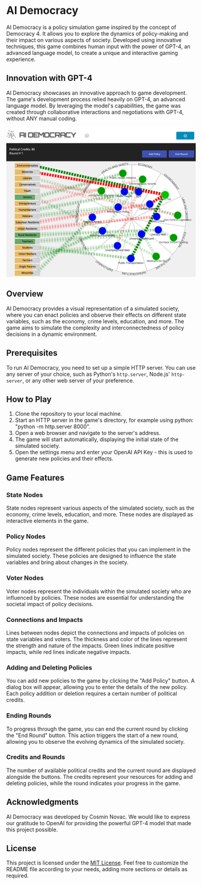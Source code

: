 # AI Democracy

AI Democracy is a policy simulation game inspired by the concept of Democracy 4. It allows you to explore the dynamics of policy-making and their impact on various aspects of society. Developed using innovative techniques, this game combines human input with the power of GPT-4, an advanced language model, to create a unique and interactive gaming experience.

## Innovation with GPT-4

AI Democracy showcases an innovative approach to game development. The game's development process relied heavily on GPT-4, an advanced language model. By leveraging the model's capabilities, the game was created through collaborative interactions and negotiations with GPT-4, without ANY manual coding.

![AI Democracy](/screenshot.png)

## Overview

AI Democracy provides a visual representation of a simulated society, where you can enact policies and observe their effects on different state variables, such as the economy, crime levels, education, and more. The game aims to simulate the complexity and interconnectedness of policy decisions in a dynamic environment.

## Prerequisites

To run AI Democracy, you need to set up a simple HTTP server. You can use any server of your choice, such as Python's `http.server`, Node.js' `http-server`, or any other web server of your preference.

## How to Play

1. Clone the repository to your local machine.
2. Start an HTTP server in the game's directory, for example using python: "python -m http.server 8000".
3. Open a web browser and navigate to the server's address.
4. The game will start automatically, displaying the initial state of the simulated society.
5. Open the settings menu and enter your OpenAI API Key - this is used to generate new policies and their effects.

## Game Features

### State Nodes

State nodes represent various aspects of the simulated society, such as the economy, crime levels, education, and more. These nodes are displayed as interactive elements in the game.

### Policy Nodes

Policy nodes represent the different policies that you can implement in the simulated society. These policies are designed to influence the state variables and bring about changes in the society.

### Voter Nodes

Voter nodes represent the individuals within the simulated society who are influenced by policies. These nodes are essential for understanding the societal impact of policy decisions.

### Connections and Impacts

Lines between nodes depict the connections and impacts of policies on state variables and voters. The thickness and color of the lines represent the strength and nature of the impacts. Green lines indicate positive impacts, while red lines indicate negative impacts.

### Adding and Deleting Policies

You can add new policies to the game by clicking the "Add Policy" button. A dialog box will appear, allowing you to enter the details of the new policy. Each policy addition or deletion requires a certain number of political credits.

### Ending Rounds

To progress through the game, you can end the current round by clicking the "End Round" button. This action triggers the start of a new round, allowing you to observe the evolving dynamics of the simulated society.

### Credits and Rounds

The number of available political credits and the current round are displayed alongside the buttons. The credits represent your resources for adding and deleting policies, while the round indicates your progress in the game.


## Acknowledgments

AI Democracy was developed by Cosmin Novac. We would like to express our gratitude to OpenAI for providing the powerful GPT-4 model that made this project possible.

## License

This project is licensed under the [MIT License](MIT-LICENSE.txt). Feel free to customize the README file according to your needs, adding more sections or details as required.
